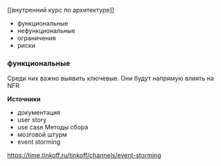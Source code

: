 [[внутренний курс по архитектуре]]

- функциональные
- нефункциональные
- ограничения
- риски

### функциональные
Среди них важно выявить ключевые. Они будут напрямую влиять на NFR

**Источники**
- документация
- user story
- use case
Методы сбора
- мозговой штурм
- event storming

https://time.tinkoff.ru/tinkoff/channels/event-storming